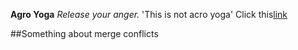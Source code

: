 **Agro Yoga**
*Release your anger.*
'This is not acro yoga'
Click this[link](https://www.youtube.com/watch?v=64eIdY9GQN4)

##Something about merge conflicts
